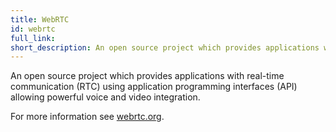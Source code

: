 ```yaml
---
title: WebRTC
id: webrtc
full_link:
short_description: An open source project which provides applications with real-time communication (RTC) using application programming interfaces (API) allowing powerful voice and video integration.
---
```


An open source project which provides applications with real-time communication (RTC) using application programming interfaces (API) allowing powerful voice and video integration.

For more information see [webrtc.org](https://webrtc.org/).
